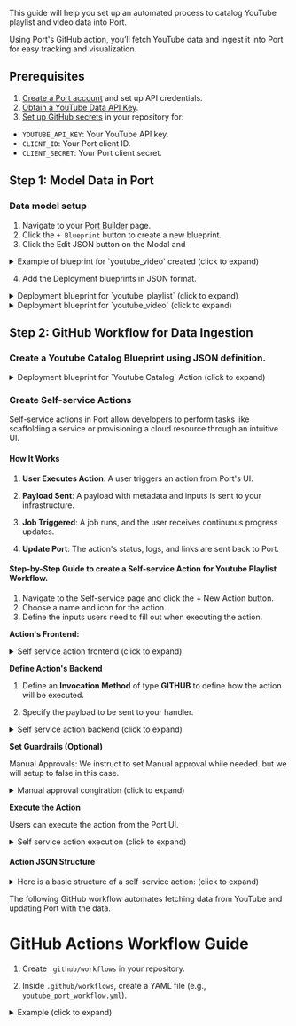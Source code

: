This guide will help you set up an automated process to catalog YouTube playlist and video data into Port.

Using Port's GitHub action, you’ll fetch YouTube data and ingest it into Port for easy tracking and visualization.

  
## Prerequisites

1. [Create a Port account](https://app.getport.io) and set up API credentials.
2. [Obtain a YouTube Data API Key](https://console.cloud.google.com/apis/credentials).
3. [Set up GitHub secrets](https://docs.github.com/en/actions/security-guides/encrypted-secrets) in your repository for:

-  `YOUTUBE_API_KEY`: Your YouTube API key.
-  `CLIENT_ID`: Your Port client ID.
-  `CLIENT_SECRET`: Your Port client secret.

  
## Step 1: Model Data in Port

### Data model setup
1. Navigate to your [Port Builder](https://app.getport.io/settings/data-model) page.
2. Click the `+ Blueprint` button to create a new blueprint.
3. Click the Edit JSON button on the Modal and

<details>
	<summary>Example of blueprint for `youtube_video` created (click to expand)	</summary>

<center>
	<img  src='/img/blueprint.png'  border='1px'  />
</center>

</details>

4. Add the Deployment blueprints in JSON format.

<details>
<summary>Deployment blueprint for `youtube_playlist` (click to expand)</summary>

```json showLineNumbers
{
  "identifier": "youtube_playlist",
  "title": "YouTube Playlist",
  "description": "Blueprint for YouTube Playlist",
  "icon": "YouTube",
  "schema": {
    "properties": {
      "playlistTitle": {
        "type": "string",
        "title": "Playlist Title",
        "description": "The title of the YouTube playlist."
      },
      "link": {
        "type": "string",
        "title": "Playlist Link",
        "format": "url",
        "description": "The URL link to the YouTube playlist."
      },
      "playlistDescription": {
        "type": "string",
        "title": "Playlist Description",
        "description": "A detailed description of the YouTube playlist."
      },
      "publishedAt": {
        "type": "string",
        "title": "Publish Date",
        "format": "date-time",
        "description": "The date and time when the playlist was published."
      },
      "channelId": {
        "type": "string",
        "title": "Channel ID",
        "description": "The ID of the YouTube channel that owns the playlist."
      },
      "channelTitle": {
        "type": "string",
        "title": "Channel Title",
        "description": "The title of the YouTube channel that owns the playlist."
      },
      "thumbnails": {
        "type": "object",
        "title": "Thumbnails",
        "description": "Various resolution thumbnails for the playlist.",
        "properties": {
          "default": {
            "type": "string",
            "title": "Default Thumbnail",
            "description": "URL for the default thumbnail image."
          },
          "medium": {
            "type": "string",
            "title": "Medium Thumbnail",
            "description": "URL for the medium-sized thumbnail image."
          },
          "high": {
            "type": "string",
            "title": "High Thumbnail",
            "description": "URL for the high-resolution thumbnail image."
          },
          "standard": {
            "type": "string",
            "title": "Standard Thumbnail",
            "description": "URL for the standard thumbnail image."
          }
        }
      },
      "localized": {
        "type": "object",
        "title": "Localized Information",
        "description": "Localized title and description for different regions.",
        "properties": {
          "title": {
            "type": "string",
            "title": "Localized Title",
            "description": "The localized title of the playlist."
          },
          "description": {
            "type": "string",
            "title": "Localized Description",
            "description": "The localized description of the playlist."
          }
        }
      }
    },
    "required": ["playlistTitle", "playlistDescription", "publishedAt", "channelId", "channelTitle"]    
    },    
    "mirrorProperties": {},
    "calculationProperties": {},
    "aggregationProperties": {},
    "relations": {}
  }

```

</details>

<details>
<summary>Deployment blueprint for `youtube_video` (click to expand)</summary>

```json showLineNumbers
{
  "identifier": "youtube_video",
  "title": "YouTube Video",
  "description": "Blueprint for YouTube Video",
  "icon": "YouTube",
  "schema": {
    "properties": {
      "videoTitle": {
        "type": "string",
        "title": "Video Title",
        "description": "The title of the YouTube video."
      },
      "link": {
        "type": "string",
        "title": "Video Link",
        "format": "url",
        "description": "The URL link to the YouTube video."
      },
      "duration": {
        "type": "string",
        "title": "Video Duration",
        "description": "The duration of the YouTube video."
      },
      "videoDescription": {
        "type": "string",
        "title": "Video Description",
        "description": "A detailed description of the YouTube video."
      },
      "publishedAt": {
        "type": "string",
        "title": "Publish Date",
        "format": "date-time",
        "description": "The date and time when the video was published."
      },
      "position": {
        "type": "number",
        "title": "Position in Playlist",
        "description": "The video's position in the playlist."
      },
      "likes": {
        "type": "number",
        "title": "Like Count",
        "description": "The number of likes on the video."
      },
      "views": {
        "type": "number",
        "title": "View Count",
        "description": "The number of views on the video."
      },
      "comments": {
        "type": "number",
        "title": "Comment Count",
        "description": "The number of comments on the video."
      },
      "thumbnails": {
        "type": "object",
        "title": "Thumbnails",
        "description": "Various resolution thumbnails for the video.",
        "properties": {
          "default": {
            "type": "string",
            "title": "Default Thumbnail",
            "description": "URL for the default thumbnail image."
          },
          "medium": {
            "type": "string",
            "title": "Medium Thumbnail",
            "description": "URL for the medium-sized thumbnail image."
          },
          "high": {
            "type": "string",
            "title": "High Thumbnail",
            "description": "URL for the high-resolution thumbnail image."
          },
          "standard": {
            "type": "string",
            "title": "Standard Thumbnail",
            "description": "URL for the standard thumbnail image."
          },
          "maxres": {
            "type": "string",
            "title": "Max Resolution Thumbnail",
            "description": "URL for the maximum resolution thumbnail image."
          }
        }
      },
      "videoOwnerChannelTitle": {
        "type": "string",
        "title": "Channel Title",
        "description": "The title of the channel that owns the video."
      },
      "videoOwnerChannelId": {
        "type": "string",
        "title": "Channel ID",
        "description": "The ID of the channel that owns the video."
      }
    },
    "required": ["videoTitle", "videoDescription", "publishedAt", "duration", "link"]
  },
  "mirrorProperties": {},
  "calculationProperties": {},
  "aggregationProperties": {},
    "relations": {
      "playlist": {
        "title": "Playlist",
        "many": false,
        "target": "youtube_playlist",
        "required": true
      }
    }
  }

```

<center>
	<img  src='/img/data_model.png'  border='1px'  />
</center>

</details>

  
## Step 2: GitHub Workflow for Data Ingestion


### Create a Youtube Catalog Blueprint using JSON definition.

<details>

<summary>Deployment blueprint for `Youtube Catalog` Action (click to expand)</summary>

```yaml showLineNumbers
{
  "identifier": "youtubecatalog",
  "title": "YouTubeCatalogAutomation",
  "icon": "Github",
  "schema": {
    "properties": {
      "service_name": {
        "icon": "Github",
        "title": "Service Name",
        "type": "string",
        "description": "All Uppercase"
      }
    },
    "required": [
      "service_name"
    ]
  },
  "mirrorProperties": {},
  "calculationProperties": {},
  "aggregationProperties": {},
  "relations": {}
}

```

<center>
	<img  src='/img/catalogblueprint.png'  border='1px'  />
</center>

</details>

 
### Create Self-service Actions

Self-service actions in Port allow developers to perform tasks like scaffolding a service or provisioning a cloud resource through an intuitive UI.

#### How It Works

1.  **User Executes Action**: A user triggers an action from Port's UI.

2.  **Payload Sent**: A payload with metadata and inputs is sent to your infrastructure.

3.  **Job Triggered**: A job runs, and the user receives continuous progress updates.

4.  **Update Port**: The action's status, logs, and links are sent back to Port.

#### Step-by-Step Guide to create a Self-service Action for Youtube Playlist Workflow.

1. Navigate to the Self-service page and click the + New Action button.
2. Choose a name and icon for the action.
3. Define the inputs users need to fill out when executing the action.

  
**Action's Frontend:**

<details>
<summary>Self service action frontend (click to expand)</summary>

```json

  {
  "identifier": "create_youtube_catalog",
  "title": "Create YouTube Catalog",
  "icon": "Github",
  "description": "Self Service Action for YouTube Catalog Workflow",
  "trigger": {
    "type": "self-service",
    "operation": "CREATE",
    "userInputs": {
      "properties": {
        "service_name": {
          "icon": "DefaultProperty",
          "title": "Service Name",
          "type": "string"
        }
      },
      "required": [
        "service_name"
      ]
    }
  }
}
```

</details>


**Define Action's Backend**

1. Define an **Invocation Method** of type **GITHUB** to define how the action will be executed.

2. Specify the payload to be sent to your handler.

<details>
<summary> Self service action backend (click to expand)</summary>

```json
{
  "invocationMethod": {
    "type": "GITHUB",
    "org": "your-github-org",
    "repo": "your-github-repo",
    "workflow": "your-workflow-file.yml",
    "workflowInputs": {
      "port_context": {
        "entity": "{{.entity}}",
        "blueprint": "{{.action.blueprint}}",
        "runId": "{{.run.id}}",
        "trigger": "{{ .trigger }}"
      }
    },
    "reportWorkflowStatus": true
  }
}
```

</details>

**Set Guardrails (Optional)**

Manual Approvals: We instruct to set Manual approval while needed. but we will setup to false in this case.  

<details>
<summary>Manual approval congiration (click to expand)</summary>

```json
{
  "requiredApproval": false
}
```
</details>

 
**Execute the Action**

Users can execute the action from the Port UI.

<details>

<summary>Self service action execution (click to expand)</summary>

```json
{
  "status": "SUCCESS",
  "logMessage": "YouTube Data created/Updated",
  "links": [
    {
      "name": "GitHub Workflow",
      "url": "https://github.com/your-github-org/your-github-repo/actions/runs/123456789"
    }
  ]
}
```

</details>

#### Action JSON Structure

<details>

<summary> Here is a basic structure of a self-service action: (click to expand)</summary>

```json


{
  "identifier": "create_youtube_catalog",
  "title": "Create YouTube Catalog",
  "icon": "Github",
  "description": "Automate YouTube Catalog Workflow",
  "trigger": {
    "type": "self-service",
    "operation": "CREATE",
    "userInputs": {
      "properties": {
        "service_name": {
          "icon": "DefaultProperty",
          "title": "Service Name",
          "type": "string"
        }
      },
      "required": [
        "service_name"
      ]
    }
  },
  "invocationMethod": {
    "type": "GITHUB",
    "org": "your-github-org",
    "repo": "your-github-repo",
    "workflow": "your-workflow-file.yml",
    "workflowInputs": {
      "port_context": {
        "entity": "{{.entity}}",
        "blueprint": "{{.action.blueprint}}",
        "runId": "{{.run.id}}",
        "trigger": "{{ .trigger }}"
      }
    },
    "reportWorkflowStatus": true
  },
  "requiredApproval": false
}
```

<center>

  <img  src='/img/portaction.png'  border='1px'  />

</center>

</details>
  
The following GitHub workflow automates fetching data from YouTube and updating Port with the data.


# GitHub Actions Workflow Guide

1. Create `.github/workflows` in your repository.

2. Inside `.github/workflows`, create a YAML file (e.g., `youtube_port_workflow.yml`).

<details>

<summary>Example (click to expand)</summary>

```

<repository-root>/

      └── .github/

          └── workflows/

              └── <workflow-file>.yml

```

<details>

3. Define Workflow in YAML

<details>
<summary>GitHub Workflow (click to expand)</summary>

```yaml showLineNumbers
name: Update YouTube Playlist and Video Entities in Port

on:
  workflow_dispatch:
    inputs:
      port_context:
        required: false
        description:
          Who triggered the action and general context (blueprint, run id, etc...)
        type: string 

jobs:
  update_port_entities:
    runs-on: ubuntu-latest
    steps:
      - name: Check out the code
        uses: actions/checkout@v2

      - name: Install dependencies
        run: |
          sudo apt-get update
          sudo apt-get install -y jq

      - name: Fetch YouTube Playlist and Video Data
        env:
          YOUTUBE_API_KEY: ${{ secrets.YOUTUBE_API_KEY }}
        run: |
          PLAYLIST_ID="PL5ErBr2d3QJH0kbwTQ7HSuzvBb4zIWzhy"
          
          # Fetch playlist details
          playlist_response=$(curl -s "https://youtube.googleapis.com/youtube/v3/playlists?part=snippet,contentDetails&id=$PLAYLIST_ID&key=$YOUTUBE_API_KEY")
          playlist_title=$(echo $playlist_response | jq -r '.items[0].snippet.title')
          playlist_description=$(echo $playlist_response | jq -r '.items[0].snippet.description // "No description available"')
          playlist_published_at=$(echo $playlist_response | jq -r '.items[0].snippet.publishedAt')
          playlist_channel_id=$(echo $playlist_response | jq -r '.items[0].snippet.channelId')
          playlist_channel_title=$(echo $playlist_response | jq -r '.items[0].snippet.channelTitle')
          playlist_link="https://www.youtube.com/playlist?list=$PLAYLIST_ID"

          # Save playlist data in JSON format compatible with Port
          playlist_json=$(jq -n --arg id "$PLAYLIST_ID" \
                              --arg title "$playlist_title" \
                              --arg link "$playlist_link" \
                              --arg description "$playlist_description" \
                              --arg publishedAt "$playlist_published_at" \
                              --arg channelId "$playlist_channel_id" \
                              --arg channelTitle "$playlist_channel_title" \
                              '{
                                identifier: $id,
                                blueprint: "youtube_playlist",
                                title: $title,
                                description: $description,
                                properties: {
                                  playlistTitle: $title,
                                  link: $link,
                                  playlistDescription: $description,
                                  publishedAt: $publishedAt,
                                  channelId: $channelId,
                                  channelTitle: $channelTitle
                                }
                              }')

          # Initialize combined JSON array with the playlist as the first element
          combined_json=$(jq -n --argjson playlist "$playlist_json" '[$playlist]')

          # Fetch video details for each video in the playlist
          video_data=$(curl -s "https://youtube.googleapis.com/youtube/v3/playlistItems?part=snippet,contentDetails&maxResults=10&playlistId=$PLAYLIST_ID&key=$YOUTUBE_API_KEY")

          # Function to convert ISO 8601 duration to H:MM:SS format
          convert_duration() {
            local duration=$1
            local hours=$(echo $duration | grep -oP '(?<=PT)(\d+)H' | grep -oP '\d+')
            local minutes=$(echo $duration | grep -oP '(?<=T|\d)M' | grep -oP '\d+')
            local seconds=$(echo $duration | grep -oP '(?<=M|\d)S' | grep -oP '\d+')
            printf "%s:%02d:%02d" "${hours:-0}" "${minutes:-0}" "${seconds:-0}"
          }

          # Loop through each video, gather details, and format JSON for Port
          for video_id in $(echo $video_data | jq -r '.items[].contentDetails.videoId'); do
            video_response=$(curl -s "https://youtube.googleapis.com/youtube/v3/videos?part=snippet,contentDetails,statistics&id=$video_id&key=$YOUTUBE_API_KEY")

            title=$(echo $video_response | jq -r '.items[0].snippet.title')
            description=$(echo $video_response | jq -r '.items[0].snippet.description // "No description available"')
            publishedAt=$(echo $video_response | jq -r '.items[0].snippet.publishedAt')
            raw_duration=$(echo $video_response | jq -r '.items[0].contentDetails.duration')
            duration=$(convert_duration $raw_duration)
            likes=$(echo $video_response | jq -r '.items[0].statistics.likeCount // 0')
            views=$(echo $video_response | jq -r '.items[0].statistics.viewCount // 0')
            comments=$(echo $video_response | jq -r '.items[0].statistics.commentCount // 0')
            link="https://www.youtube.com/watch?v=$video_id"

            video_json=$(jq -n --arg id "$video_id" \
                               --arg title "$title" \
                               --arg link "$link" \
                               --arg description "$description" \
                               --arg publishedAt "$publishedAt" \
                               --arg duration "$duration" \
                               --arg likes "$likes" \
                               --arg views "$views" \
                               --arg comments "$comments" \
                               --arg playlist_id "$PLAYLIST_ID" \
                               '{
                                 identifier: $id,
                                 blueprint: "youtube_video",
                                 title: $title,
                                 description:$title
                                 properties: {
                                   videoTitle: $title,
                                   link: $link,
                                   videoDescription: $description,
                                   publishedAt: $publishedAt,
                                   duration: $duration,
                                   likes: $likes,
                                   views: $views,
                                   comments: $comments
                                 },
                                 relations: {
                                   playlist: $playlist_id
                                 }
                               }')

            # Append each video JSON to the combined JSON array
            combined_json=$(echo $combined_json | jq --argjson video "$video_json" '. + [$video]')
          done

          # Save the combined JSON array to the environment variable for Port
          echo $combined_json > port_entities.json
          echo "entities=$(jq -c . port_entities.json)" >> $GITHUB_ENV

      - name: Bulk Create/Update YouTube Playlist and Video Entities in Port
        uses: port-labs/port-github-action@v1
        with:
          clientId: ${{ secrets.PORT_CLIENT_ID }}
          clientSecret: ${{ secrets.PORT_CLIENT_SECRET }}
          baseUrl: https://api.getport.io
          operation: BULK_UPSERT
          entities: ${{ env.entities }}

      - name: Inform completion of request to Create / Update Catalog in Port
        uses: port-labs/port-github-action@v1
        with:
          clientId: ${{ secrets.PORT_CLIENT_ID }}
          clientSecret: ${{ secrets.PORT_CLIENT_SECRET }}
          baseUrl: https://api.getport.io
          operation: PATCH_RUN
          status: "SUCCESS"
          runId: ${{fromJson(inputs.port_context).runId}}
          logMessage: "Youtube Data created/Updated Successfully"
```

</details>


4. Add and push the workflow file to your repository.

5. Go to **Actions** tab in GitHub to see workflow execution.

6. Go to **Settings** > **Secrets** to add Secrets usedin the workflow.

  
<details>

<summary>Here’s an example of what you would see on Port calatog when Playlist and Video data has been injected. (click to expand)</summary>

<center>
<img  src='/img/playlist_catalog.png'  border='1px'  />
</center>
<center>
<img  src='/img/playlist_details.png'  border='1px'  />
</center>
<center>
<img  src='/img/videos_catalog.png'  border='1px'  />
</center>
<center>
<img  src='/img/videos_details.png'  border='1px'  />
</center>
</details>

  
## Step 3: Visualizing Data in Port

By leveraging Port's Dashboards, you can create custom dashboards to do the following :
1. A dashboard for tracking playlist-level metrics like the number of videos.
2. Video-level insights, such as view count, position in playlist, and thumbnail displays.

<details>

<summary> Here’s an example of what you would see (click to expand)</summary>

<center>
<img  src='/img/visualize.png'  border='1px'  />
</center>
 
</details>


### Dashboard setup

1. Go to your [software catalog](https://app.getport.io/organization/catalog).
2. Click on the `+ New` button in the left sidebar.
3. Select **New dashboard**.
4. Name the dashboard ( Visualise Youtube Playlist ), choose an icon if desired, and click `Create`.

This will create a new empty dashboard. Let's get ready-to-add widgets

### Adding widgets

<details>
<summary><b> Count of Videos in Playlist (click to expand)</b></summary>

1. Click `+ Widget` and select **Number Chart**.
2. Title: `Number of Videos`.(add the `Metric` icon).
3. Description: `Shows the number of videos on the playlist`(optional).
4. Select `Count entities` as Chart type.
5. Choose **Youtube Videos** as the **Blueprint**.
6. Select `count` for the **Function**.

<center>
<img  src="/img/videocounts.png"  border="1px"  />
</center>
  
8. Click `Save`.

</details>

  
By following these steps, you can effectively automate the process to catalog YouTube playlist and video data into Port